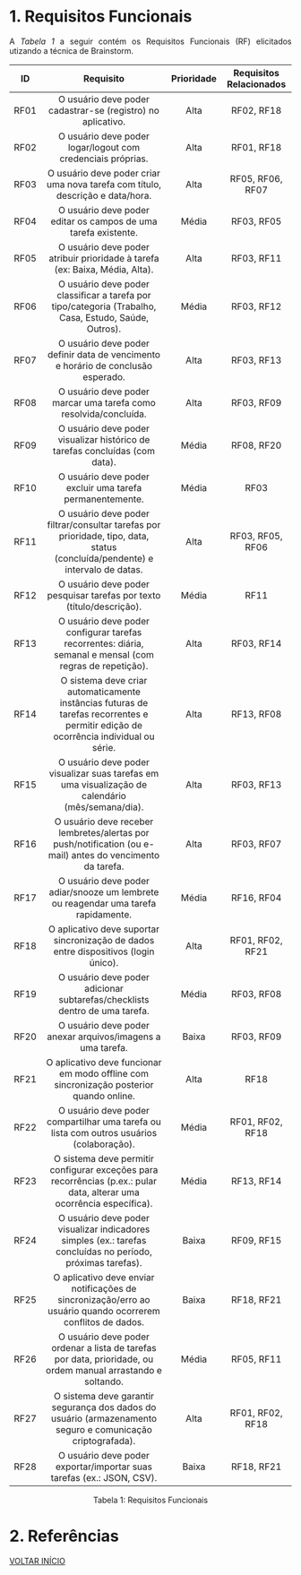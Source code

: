 # 1. Requisitos Funcionais

<p align="justify">A <i>Tabela 1</i> a seguir contém os Requisitos Funcionais (RF) elicitados utizando a técnica de Brainstorm.</p>

| ID   |                                      Requisito                                      | Prioridade | Requisitos Relacionados |
| :--: | :----------------------------------------------------------------------------------: | :--------: | :---------------------: |
| RF01 | O usuário deve poder cadastrar-se (registro) no aplicativo.                         |    Alta    | RF02, RF18              |
| RF02 | O usuário deve poder logar/logout com credenciais próprias.                         |    Alta    | RF01, RF18              |
| RF03 | O usuário deve poder criar uma nova tarefa com título, descrição e data/hora.        |    Alta    | RF05, RF06, RF07        |
| RF04 | O usuário deve poder editar os campos de uma tarefa existente.                      |    Média   | RF03, RF05              |
| RF05 | O usuário deve poder atribuir prioridade à tarefa (ex: Baixa, Média, Alta).         |    Alta    | RF03, RF11              |
| RF06 | O usuário deve poder classificar a tarefa por tipo/categoria (Trabalho, Casa, Estudo, Saúde, Outros). |    Média   | RF03, RF12              |
| RF07 | O usuário deve poder definir data de vencimento e horário de conclusão esperado.    |    Alta    | RF03, RF13              |
| RF08 | O usuário deve poder marcar uma tarefa como resolvida/concluída.                    |    Alta    | RF03, RF09              |
| RF09 | O usuário deve poder visualizar histórico de tarefas concluídas (com data).         |    Média   | RF08, RF20              |
| RF10 | O usuário deve poder excluir uma tarefa permanentemente.                            |    Média   | RF03                    |
| RF11 | O usuário deve poder filtrar/consultar tarefas por prioridade, tipo, data, status (concluída/pendente) e intervalo de datas. |    Alta    | RF03, RF05, RF06        |
| RF12 | O usuário deve poder pesquisar tarefas por texto (título/descrição).                |    Média   | RF11                    |
| RF13 | O usuário deve poder configurar tarefas recorrentes: diária, semanal e mensal (com regras de repetição). |    Alta    | RF03, RF14              |
| RF14 | O sistema deve criar automaticamente instâncias futuras de tarefas recorrentes e permitir edição de ocorrência individual ou série. |    Alta    | RF13, RF08              |
| RF15 | O usuário deve poder visualizar suas tarefas em uma visualização de calendário (mês/semana/dia). |    Alta    | RF03, RF13              |
| RF16 | O usuário deve receber lembretes/alertas por push/notification (ou e-mail) antes do vencimento da tarefa. |    Alta    | RF03, RF07              |
| RF17 | O usuário deve poder adiar/snooze um lembrete ou reagendar uma tarefa rapidamente.  |    Média   | RF16, RF04              |
| RF18 | O aplicativo deve suportar sincronização de dados entre dispositivos (login único).  |    Alta    | RF01, RF02, RF21        |
| RF19 | O usuário deve poder adicionar subtarefas/checklists dentro de uma tarefa.         |    Média   | RF03, RF08              |
| RF20 | O usuário deve poder anexar arquivos/imagens a uma tarefa.                          |    Baixa   | RF03, RF09              |
| RF21 | O aplicativo deve funcionar em modo offline com sincronização posterior quando online. |    Alta    | RF18                    |
| RF22 | O usuário deve poder compartilhar uma tarefa ou lista com outros usuários (colaboração). |    Média   | RF01, RF02, RF18        |
| RF23 | O sistema deve permitir configurar exceções para recorrências (p.ex.: pular data, alterar uma ocorrência específica). |    Média   | RF13, RF14              |
| RF24 | O usuário deve poder visualizar indicadores simples (ex.: tarefas concluídas no período, próximas tarefas). |    Baixa   | RF09, RF15              |
| RF25 | O aplicativo deve enviar notificações de sincronização/erro ao usuário quando ocorrerem conflitos de dados. |    Baixa   | RF18, RF21              |
| RF26 | O usuário deve poder ordenar a lista de tarefas por data, prioridade, ou ordem manual arrastando e soltando. |    Média   | RF05, RF11              |
| RF27 | O sistema deve garantir segurança dos dados do usuário (armazenamento seguro e comunicação criptografada). |    Alta    | RF01, RF02, RF18        |
| RF28 | O usuário deve poder exportar/importar suas tarefas (ex.: JSON, CSV).               |    Baixa   | RF18, RF21              |



<div style="text-align: center">
<p>Tabela 1: Requisitos Funcionais</p>
</div>

# 2. Referências


<a href="../README.md">VOLTAR INÍCIO</a>